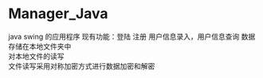 # Manager_Java
java swing 的应用程序
现有功能：登陆 注册 用户信息录入，用户信息查询
数据存储在本地文件夹中    
对本地文件的读写   
文件读写采用对称加密方式进行数据加密和解密
